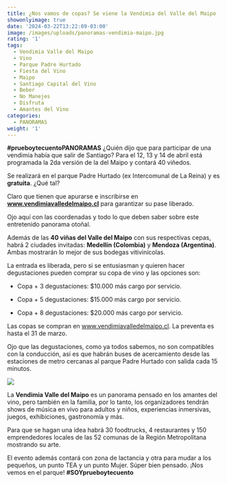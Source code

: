 ```yaml
---
title: ¿Nos vamos de copas? Se viene la Vendimia del Valle del Maipo
showonlyimage: true
date: '2024-03-22T13:22:09-03:00'
image: /images/uploads/panoramas-vendimia-maipo.jpg
rating: '1'
tags:
  - Vendimia Valle del Maipo
  - Vino
  - Parque Padre Hurtado
  - Fiesta del Vino
  - Maipo
  - Santiago Capital del Vino
  - Beber
  - No Manejes
  - Disfruta
  - Amantes del Vino
categories:
  - PANORAMAS
weight: '1'
---
```

**\#prueboytecuentoPANORAMAS** ¿Quién dijo que para participar de una vendimia había que salir de Santiago? Para el 12, 13 y 14 de abril está programada la 2da versión de la del Maipo y contará 40 viñedos. 

<!--more-->

Se realizará en el parque Padre Hurtado (ex Intercomunal de La Reina) y es **gratuita**. ¿Qué tal? 

Claro que tienen que apurarse e inscribirse en **www.vendimiavalledelmaipo.cl** para garantizar su pase liberado. 

Ojo aquí con las coordenadas y todo lo que deben saber sobre este entretenido panorama otoñal. 

Además de las **40 viñas del Valle del Maipo** con sus respectivas cepas, habrá 2 ciudades invitadas: **Medellín (Colombia)** y **Mendoza (Argentina)**. Ambas mostrarán lo mejor de sus bodegas vitivinícolas.

La entrada es liberada, pero si se entusiasman y quieren hacer degustaciones pueden comprar su copa de vino y las opciones son:



* Copa + 3 degustaciones: $10.000 más cargo por servicio.



* Copa + 5 degustaciones: $15.000 más cargo por servicio.



* Copa + 8 degustaciones: $20.000 más cargo por servicio.



Las copas se compran en www.vendimiavalledelmaipo.cl. La preventa es hasta el 31 de marzo.



Ojo que las degustaciones, como ya todos sabemos, no son compatibles con la conducción, así es que habrán buses de acercamiento desde las estaciones de metro cercanas al parque Padre Hurtado con salida cada 15 minutos. 



![](/images/uploads/panoramas-vendimia-maipo.jpg)

La **Vendimia Valle del Maipo** es un panorama pensado en los amantes del vino, pero también en la familia, por lo tanto, los organizadores tendrán shows de música en vivo para adultos y niños, experiencias inmersivas, juegos, exhibiciones, gastronomía y más.

Para que se hagan una idea habrá 30 foodtrucks, 4 restaurantes y 150 emprendedores locales de las 52 comunas de la Región Metropolitana mostrando su arte. 

El evento además contará con zona de lactancia y otra para mudar a los pequeños, un punto TEA y un punto Mujer. Súper bien pensado. ¡Nos vemos en el parque! **\#SOYprueboytecuento**
